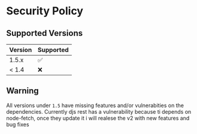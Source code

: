 # Security Policy

## Supported Versions

| Version | Supported          |
| ------- | ------------------ |
| 1.5.x   | :white_check_mark: |
| < 1.4   | :x:                |

## Warning

All versions under `1.5` have missing features and/or vulnerabities on the dependencies.
Currently djs rest has a vulnerability because ti depends on node-fetch, once they update it i will realese the v2 with new features and bug fixes
